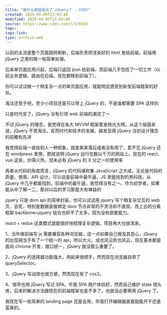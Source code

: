 ```yaml
---
title: "是什么原因淘汰了 jQuery？ - V2EX"
created: 2025-04-05T13:03:48
modified: 2025-04-05T13:03:48
source: https://www.v2ex.com/t/576583
tags:
tags-link:
type: archive-web
---
```

以前的主流是整个页面跳转刷新，后端负责把渲染好的 html 发给前端，前端用 jQuery 之类的做一些简单处理。

后来单页面应用兴起，后端只返回 json 给前端，而前端几乎包揽了一切工作（以前业务逻辑、路由在后端，现在都移到前端了）。

你可以试试做一个稍复杂一点的单页面应用，就能明显感受到新型前端框架的好处。

淘汰还至于吧，至少小项目还是可以带上 jQuery 的，不是谁都需要 SPA 这样的

只是时代变了，jQuery 没有引领 web 前端的潮流了～

不过 jQuery 的理念，我觉得在各大 MVVM 框架里发扬光大啊，从这个层面来说，jQuery 不曾淘汰，反而时代和技术的发展，越发显得 jQuery 当初设计理念的前瞻和先进

我觉得前端一直给别人一种假象，就是某某落后或者没有用了，君不见 jQuery 还在 wordpress 里用，那就说明 jQuery 运行在数以千万的网站上。现在的 react、vue 这些，炒得火热，但未必有 jQuery 的 X 分之一的使用率

再者从代码的角度而言，jQuery 的代码堪称集 JavaScript 之大成，无论是代码的质量、使用、API 设计，可以说是前端中最牛逼，JS 里能找到的黑科技，从 jQuery 中几乎都能找到，前端中的最牛逼，我觉得没有之一。作为初学者，如果能从中了解一二，那对以后的学习那是大有裨益的

jquery 只是 dom api 的简单封装，你可以试试用 jquery 写个稍复杂交互的 web 页，会死，特别是数据直接绑定 dom 节点非常的不灵活和不直观，而上古的分离框架 backbone+jquery 组合也好不了太多，因为没有嵌套能力。

react + redux 这类模式就能很好地梳理复杂逻辑，项目再大也很清淅。

1、当年做前端写 js 需要兼容各种浏览器，这一点如果自己做及其恶心，jQuery 的出现相当于有了一个统一的 api，所以大火。成也风云败也风云，现在基本都是面向 chrome 开发，接口统一，jQuery 就没那么重要了。

2、jQuery 的选择器功能强大，用起来很顺手，然而现在浏览器自带了 querySelector。

3、jQuery 写动效也很方便，然而现在有了 css3。

4、很早也用 jQuery 写过 SPA，毕竟 SPA 用户体验好，然而自己维护 state 很头疼，后来的解决方法跟现在的前端框架也差不多了，也就没必要再用 jQuery 了。

我现在写一些简单的 landing page 还是会用，毕竟打开编辑器直接就能开干还是蛮爽的。